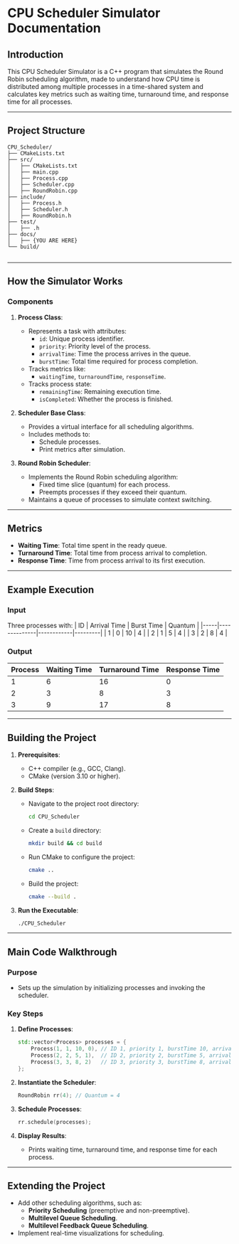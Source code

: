 
# CPU Scheduler Simulator Documentation

## Introduction
This CPU Scheduler Simulator is a C++ program that simulates the Round Robin scheduling algorithm, made to understand how CPU time is distributed among multiple processes in a time-shared system and calculates key metrics such as waiting time, turnaround time, and response time for all processes.

---

## Project Structure
```
CPU_Scheduler/
├── CMakeLists.txt
├── src/
│   ├── CMakeLists.txt
│   ├── main.cpp
│   ├── Process.cpp
│   ├── Scheduler.cpp
│   ├── RoundRobin.cpp
├── include/
│   ├── Process.h
│   ├── Scheduler.h
│   ├── RoundRobin.h
├── test/
│   ├── .h
├── docs/
│   ├── {YOU ARE HERE}
└── build/


```

---

## How the Simulator Works

### Components
1. **Process Class**:
   - Represents a task with attributes:
     - `id`: Unique process identifier.
     - `priority`: Priority level of the process.
     - `arrivalTime`: Time the process arrives in the queue.
     - `burstTime`: Total time required for process completion.
   - Tracks metrics like:
     - `waitingTime`, `turnaroundTime`, `responseTime`.
   - Tracks process state:
     - `remainingTime`: Remaining execution time.
     - `isCompleted`: Whether the process is finished.

2. **Scheduler Base Class**:
   - Provides a virtual interface for all scheduling algorithms.
   - Includes methods to:
     - Schedule processes.
     - Print metrics after simulation.

3. **Round Robin Scheduler**:
   - Implements the Round Robin scheduling algorithm:
     - Fixed time slice (quantum) for each process.
     - Preempts processes if they exceed their quantum.
   - Maintains a queue of processes to simulate context switching.

---

## Metrics
- **Waiting Time**: Total time spent in the ready queue.
- **Turnaround Time**: Total time from process arrival to completion.
- **Response Time**: Time from process arrival to its first execution.

---

## Example Execution
### Input
Three processes with:
| ID  | Arrival Time | Burst Time | Quantum |
|-----|--------------|------------|---------|
| 1   | 0            | 10         | 4       |
| 2   | 1            | 5          | 4       |
| 3   | 2            | 8          | 4       |

### Output
| Process | Waiting Time | Turnaround Time | Response Time |
|---------|--------------|-----------------|---------------|
| 1       | 6            | 16              | 0             |
| 2       | 3            | 8               | 3             |
| 3       | 9            | 17              | 8             |

---

## Building the Project
1. **Prerequisites**:
   - C++ compiler (e.g., GCC, Clang).
   - CMake (version 3.10 or higher).

2. **Build Steps**:
   - Navigate to the project root directory:
     ```bash
     cd CPU_Scheduler
     ```
   - Create a `build` directory:
     ```bash
     mkdir build && cd build
     ```
   - Run CMake to configure the project:
     ```bash
     cmake ..
     ```
   - Build the project:
     ```bash
     cmake --build .
     ```

3. **Run the Executable**:
   ```bash
   ./CPU_Scheduler
   ```

---

## Main Code Walkthrough

### Purpose
- Sets up the simulation by initializing processes and invoking the scheduler.

### Key Steps
1. **Define Processes**:
   ```cpp
   std::vector<Process> processes = {
       Process(1, 1, 10, 0), // ID 1, priority 1, burstTime 10, arrivalTime 0
       Process(2, 2, 5, 1),  // ID 2, priority 2, burstTime 5, arrivalTime 1
       Process(3, 3, 8, 2)   // ID 3, priority 3, burstTime 8, arrivalTime 2
   };
   ```

2. **Instantiate the Scheduler**:
   ```cpp
   RoundRobin rr(4); // Quantum = 4
   ```

3. **Schedule Processes**:
   ```cpp
   rr.schedule(processes);
   ```

4. **Display Results**:
   - Prints waiting time, turnaround time, and response time for each process.

---

## Extending the Project
- Add other scheduling algorithms, such as:
  - **Priority Scheduling** (preemptive and non-preemptive).
  - **Multilevel Queue Scheduling**.
  - **Multilevel Feedback Queue Scheduling**.
- Implement real-time visualizations for scheduling.

